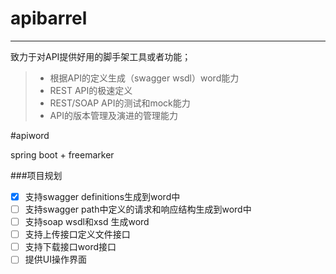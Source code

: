 # apibarrel 
------

致力于对API提供好用的脚手架工具或者功能；
> * 根据API的定义生成（swagger wsdl）word能力
> * REST API的极速定义
> * REST/SOAP API的测试和mock能力
> * API的版本管理及演进的管理能力


#apiword

spring boot + freemarker


###项目规划
- [x] 支持swagger definitions生成到word中
- [ ] 支持swagger path中定义的请求和响应结构生成到word中
- [ ] 支持soap wsdl和xsd 生成word
- [ ] 支持上传接口定义文件接口
- [ ] 支持下载接口word接口
- [ ] 提供UI操作界面
